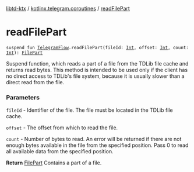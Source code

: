 [libtd-ktx](../index.md) / [kotlinx.telegram.coroutines](index.md) / [readFilePart](./read-file-part.md)

# readFilePart

`suspend fun `[`TelegramFlow`](../kotlinx.telegram.core/-telegram-flow/index.md)`.readFilePart(fileId: `[`Int`](https://kotlinlang.org/api/latest/jvm/stdlib/kotlin/-int/index.html)`, offset: `[`Int`](https://kotlinlang.org/api/latest/jvm/stdlib/kotlin/-int/index.html)`, count: `[`Int`](https://kotlinlang.org/api/latest/jvm/stdlib/kotlin/-int/index.html)`): `[`FilePart`](https://tdlibx.github.io/td/docs/org/drinkless/td/libcore/telegram/TdApi.FilePart.html)

Suspend function, which reads a part of a file from the TDLib file cache and returns read bytes.
This method is intended to be used only if the client has no direct access to TDLib's file system,
because it is usually slower than a direct read from the file.

### Parameters

`fileId` - Identifier of the file. The file must be located in the TDLib file cache.

`offset` - The offset from which to read the file.

`count` - Number of bytes to read. An error will be returned if there are not enough bytes
available in the file from the specified position. Pass 0 to read all available data from the
specified position.

**Return**
[FilePart](https://tdlibx.github.io/td/docs/org/drinkless/td/libcore/telegram/TdApi.FilePart.html) Contains a part of a file.

